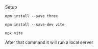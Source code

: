 

Setup

`npm install --save three`

`npm install --save-dev vite`

`npx vite`

After that command it will run a local server 
